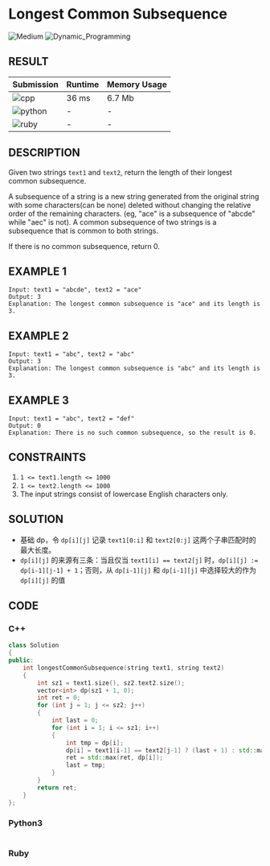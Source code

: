 # Longest Common Subsequence

![Medium](https://img.shields.io/badge/-Medium-f0ad4e.svg) ![Dynamic_Programming](https://img.shields.io/badge/动态规划-Dynamic_Programming-007ec6.svg)

## RESULT

| Submission                                                         | Runtime | Memory Usage |
| ------------------------------------------------------------------ | ------- | ------------ |
| ![cpp](https://img.shields.io/badge/leetcode1143-cpp-f34b7d.svg)   | 36 ms   | 6.7 Mb       |
| ![python](https://img.shields.io/badge/leetcode1143-py-3572A5.svg) | -       | -            |
| ![ruby](https://img.shields.io/badge/leetcode1143-rb-701516.svg)   | -       | -            |

## DESCRIPTION

Given two strings `text1` and `text2`, return the length of their longest common subsequence.

A subsequence of a string is a new string generated from the original string with some characters(can be none) deleted without changing the relative order of the remaining characters. (eg, "ace" is a subsequence of "abcde" while "aec" is not). A common subsequence of two strings is a subsequence that is common to both strings.

If there is no common subsequence, return 0.

## EXAMPLE 1

```plain
Input: text1 = "abcde", text2 = "ace" 
Output: 3  
Explanation: The longest common subsequence is "ace" and its length is 3.
```

## EXAMPLE 2

```plain
Input: text1 = "abc", text2 = "abc"
Output: 3
Explanation: The longest common subsequence is "abc" and its length is 3.
```

## EXAMPLE 3

```plain
Input: text1 = "abc", text2 = "def"
Output: 0
Explanation: There is no such common subsequence, so the result is 0.
```

## CONSTRAINTS

1. `1 <= text1.length <= 1000`
2. `1 <= text2.length <= 1000`
3. The input strings consist of lowercase English characters only.

## SOLUTION

* 基础 dp，令 `dp[i][j]` 记录 `text1[0:i]` 和 `text2[0:j]` 这两个子串匹配时的最大长度。
* `dp[i][j]` 的来源有三条：当且仅当 `text1[i] == text2[j]` 时，`dp[i][j] := dp[i-1][j-1] + 1`；否则，从 `dp[i-1][j]` 和 `dp[i-1][j]` 中选择较大的作为 `dp[i][j]` 的值

## CODE

### C++

```cpp
class Solution
{
public:
    int longestCommonSubsequence(string text1, string text2)
    {
        int sz1 = text1.size(), sz2.text2.size();
        vector<int> dp(sz1 + 1, 0);
        int ret = 0;
        for (int j = 1; j <= sz2; j++)
        {
            int last = 0;
            for (int i = 1; i <= sz1; i++)
            {
                int tmp = dp[i];
                dp[i] = text1[i-1] == text2[j-1] ? (last + 1) : std::max(dp[i-1], dp[i]);
                ret = std::max(ret, dp[i]);
                last = tmp;
            }
        }
        return ret;
    }
};
```

### Python3

```python
```

### Ruby

